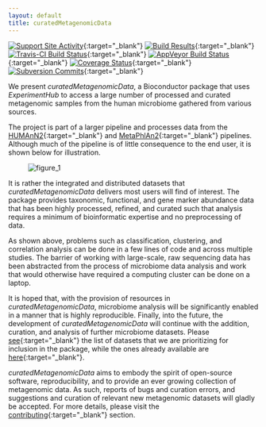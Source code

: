 ```yaml
---
layout: default
title: curatedMetagenomicData
---
```

[![Support Site Activity](https://bioconductor.org/shields/posts/curatedMetagenomicData.svg)](https://support.bioconductor.org/t/curatedmetagenomicdata/){:target="_blank"}
[![Build Results](https://bioconductor.org/shields/build/devel/data-experiment/curatedMetagenomicData.svg)](https://bioconductor.org/checkResults/devel/data-experiment-LATEST/curatedMetagenomicData/){:target="_blank"}
[![Travis-CI Build Status](https://travis-ci.org/waldronlab/curatedMetagenomicData.svg?branch=master)](https://travis-ci.org/waldronlab/curatedMetagenomicData){:target="_blank"}
[![AppVeyor Build Status](https://ci.appveyor.com/api/projects/status/github/waldronlab/curatedMetagenomicData?branch=master&svg=true)](https://ci.appveyor.com/project/schifferl/curatedmetagenomicdata-o9eib){:target="_blank"}
[![Coverage Status](https://img.shields.io/codecov/c/github/waldronlab/curatedMetagenomicData/master.svg)](https://codecov.io/github/waldronlab/curatedMetagenomicData?branch=master){:target="_blank"}
[![Subversion Commits](https://bioconductor.org/shields/commits/data-experiment/curatedMetagenomicData.svg)](https://bioconductor.org/packages/devel/data/experiment/html/curatedMetagenomicData.html#svn_source){:target="_blank"}

We present *curatedMetagenomicData*, a Bioconductor package that uses *ExperimentHub* to access a large number of processed and curated metagenomic samples from the human microbiome gathered from various sources.

The project is part of a larger pipeline and processes data from the [HUMAnN2](https://bitbucket.org/biobakery/humann2/wiki/Home){:target="_blank"} and [MetaPhlAn2](https://bitbucket.org/biobakery/metaphlan2){:target="_blank"} pipelines. Although much of the pipeline is of little consequence to the end user, it is shown below for illustration.

<figure>
    <img src="/curatedMetagenomicData/assets/img/figure_1.png" alt="figure_1">
</figure>

It is rather the integrated and distributed datasets that *curatedMetagenomicData* delivers most users will find of interest. The package provides taxonomic, functional, and gene marker abundance data that has been highly processed, refined, and curated such that analysis requires a minimum of bioinformatic expertise and no preprocessing of data.

As shown above, problems such as classification, clustering, and correlation analysis can be done in a few lines of code and across multiple studies. The barrier of working with large-scale, raw sequencing data has been abstracted from the process of microbiome data analysis and work that would otherwise have required a computing cluster can be done on a laptop.

It is hoped that, with the provision of resources in *curatedMetagenomicData*, microbiome analysis will be significantly enabled in a manner that is highly reproducible. Finally, into the future, the development of *curatedMetagenomicData* will continue with the addition, curation, and analysis of further microbiome datasets. Please [see](docs/datasets-ongoing.md){:target="_blank"} the list of datasets that we are prioritizing for inclusion in the package, while the ones already available are [here](docs/datasets-included.md){:target="_blank"}.

*curatedMetagenomicData* aims to embody the spirit of open-source software, reproducibility, and to provide an ever growing collection of metagenomic data. As such, reports of bugs and curation errors, and suggestions and curation of relevant new metagenomic datasets will gladly be accepted. For more details, please visit the [contributing](https://github.com/waldronlab/curatedMetagenomicData/blob/master/CONTRIBUTING.md){:target="_blank"} section.
